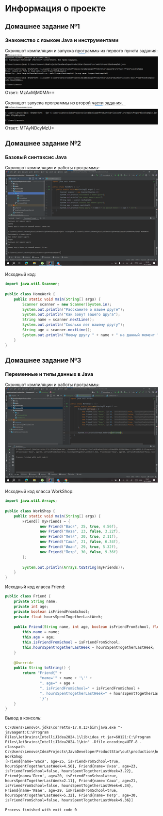# Информация о проекте
## Домашнее задание №1
### Знакомство с языком Java и инструментами
Скриншот компиляции и запуска программы из первого пункта задания:
![Скриншот1](https://github.com/SergeyVolko/JavaDeveloper/blob/master/homework1/src/main/screen/%D0%A1%D0%BA%D1%80%D0%B8%D0%BD%D1%88%D0%BE%D1%821.png?raw=true)<br>
Ответ: MzAxMjM0MA==<br><br>
Скриншот запуска программы из второй части задания.
![Скриншот2](https://github.com/SergeyVolko/JavaDeveloper/blob/master/homework1/src/main/screen/%D0%A1%D0%BA%D1%80%D0%B8%D0%BD%D1%88%D0%BE%D1%822.png?raw=true)<br>
Ответ: MTAyNDcyMzU=
## Домашнее задание №2
### Базовый синтаксис Java
Скриншот компиляции и работы программы:
![Скриншот1](https://github.com/SergeyVolko/JavaDeveloper/blob/master/homework2/src/screen/%D0%94%D0%B7%E2%84%962.png?raw=true)<br><br>
Исходный код:
```java
import java.util.Scanner;

public class HomeWork {
    public static void main(String[] args) {
        Scanner scanner = new Scanner(System.in);
        System.out.println("Расскажите о вашем друге");
        System.out.println("Как зовут вашего друга");
        String name = scanner.nextLine();
        System.out.println("Сколько лет вашему другу");
        String age = scanner.nextLine();
        System.out.println("Моему другу " + name + " на данный момент " + age + " лет");
    }
}
```
## Домашнее задание №3
### Переменные и типы данных в Java
Скриншот компиляции и работы программы:
![Скриншот1](https://github.com/SergeyVolko/JavaDeveloper/blob/master/homework3/src/screen/%D0%94%D0%97%E2%84%963.png?raw=true)<br><br>
Исходный код класса WorkShop:
```java
import java.util.Arrays;

public class WorkShop {
    public static void main(String[] args) {
        Friend[] myFriends = {
                new Friend("Вася", 25, true, 4.56f),
                new Friend("Лиза", 23, false, 3.22f),
                new Friend("Петя", 20, true, 2.11f),
                new Friend("Саша", 21, false, 6.34f),
                new Friend("Иван", 29, true, 5.32f),
                new Friend("Петр", 30, false, 9.36f)
        };

        System.out.println(Arrays.toString(myFriends));
    }
}
```
Исходный код класса Friend:
```java
public class Friend {
    private String name;
    private int age;
    private boolean isFriendFromSchool;
    private float hoursSpentTogetherLastWeek;

    public Friend(String name, int age, boolean isFriendFromSchool, float hoursSpentTogetherLastWeek) {
        this.name = name;
        this.age = age;
        this.isFriendFromSchool = isFriendFromSchool;
        this.hoursSpentTogetherLastWeek = hoursSpentTogetherLastWeek;
    }

    @Override
    public String toString() {
        return "Friend{" +
                "name='" + name + '\'' +
                ", age=" + age +
                ", isFriendFromSchool=" + isFriendFromSchool +
                ", hoursSpentTogetherLastWeek=" + hoursSpentTogetherLastWeek +
                '}';
    }
}
```
Вывод в консоль:
```
C:\Users\Lenovo\.jdks\corretto-17.0.13\bin\java.exe "-javaagent:C:\Program Files\JetBrains\IntelliJIdea2024.1\lib\idea_rt.jar=60121:C:\Program Files\JetBrains\IntelliJIdea2024.1\bin" -Dfile.encoding=UTF-8 -classpath C:\Users\Lenovo\IdeaProjects\JavaDeveloperProductStar\out\production\homework3 WorkShop
[Friend{name='Вася', age=25, isFriendFromSchool=true, hoursSpentTogetherLastWeek=4.56}, Friend{name='Лиза', age=23, isFriendFromSchool=false, hoursSpentTogetherLastWeek=3.22}, Friend{name='Петя', age=20, isFriendFromSchool=true, hoursSpentTogetherLastWeek=2.11}, Friend{name='Саша', age=21, isFriendFromSchool=false, hoursSpentTogetherLastWeek=6.34}, Friend{name='Иван', age=29, isFriendFromSchool=true, hoursSpentTogetherLastWeek=5.32}, Friend{name='Петр', age=30, isFriendFromSchool=false, hoursSpentTogetherLastWeek=9.36}]

Process finished with exit code 0
```